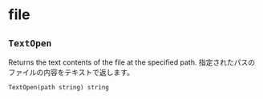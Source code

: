 # file

## `TextOpen`

Returns the text contents of the file at the specified path.
指定されたパスのファイルの内容をテキストで返します。

`TextOpen(path string) string`
